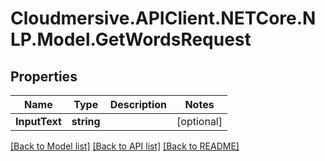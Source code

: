 # Cloudmersive.APIClient.NETCore.NLP.Model.GetWordsRequest
## Properties

Name | Type | Description | Notes
------------ | ------------- | ------------- | -------------
**InputText** | **string** |  | [optional] 

[[Back to Model list]](../README.md#documentation-for-models) [[Back to API list]](../README.md#documentation-for-api-endpoints) [[Back to README]](../README.md)

